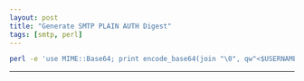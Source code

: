 ```yaml
---
layout: post
title: "Generate SMTP PLAIN AUTH Digest"
tags: [smtp, perl]
---
```


```bash
perl -e 'use MIME::Base64; print encode_base64(join "\0", qw"<$USERNAME> <$USERNAME> <$PASSWORD>");'
```

---
